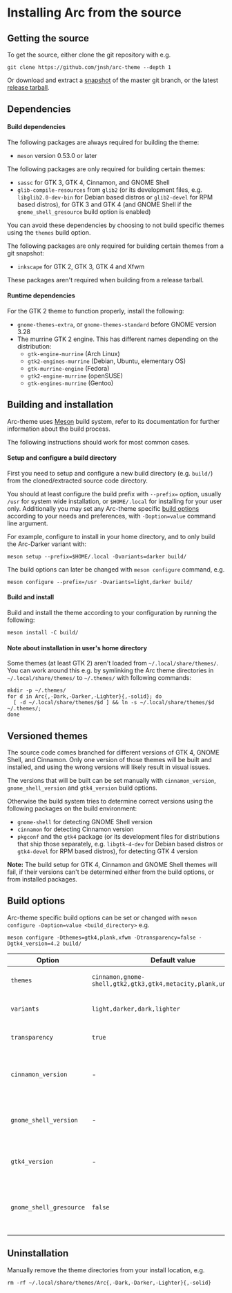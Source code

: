 # Installing Arc from the source

## Getting the source

To get the source, either clone the git repository with e.g.

    git clone https://github.com/jnsh/arc-theme --depth 1

Or download and extract a [snapshot](https://github.com/jnsh/arc-theme/archive/master.zip) of the master git branch, or the latest [release tarball](https://github.com/jnsh/arc-theme/releases/latest).

## Dependencies

#### Build dependencies

The following packages are always required for building the theme:
* `meson` version 0.53.0 or later

The following packages are only required for building certain themes:
* `sassc` for GTK 3, GTK 4, Cinnamon, and GNOME Shell
* `glib-compile-resources` from `glib2` (or its development files, e.g. `libglib2.0-dev-bin` for Debian based distros or `glib2-devel` for RPM based distros), for GTK 3 and GTK 4 (and GNOME Shell if the `gnome_shell_gresource` build option is enabled)

You can avoid these dependencies by choosing to not build specific themes using the `themes` build option.

The following packages are only required for building certain themes from a git snapshot:
* `inkscape` for GTK 2, GTK 3, GTK 4 and Xfwm

These packages aren't required when building from a release tarball.

#### Runtime dependencies

For the GTK 2 theme to function properly, install the following:
* `gnome-themes-extra`, or `gnome-themes-standard` before GNOME version 3.28
* The murrine GTK 2 engine. This has different names depending on the distribution:
  * `gtk-engine-murrine` (Arch Linux)
  * `gtk2-engines-murrine` (Debian, Ubuntu, elementary OS)
  * `gtk-murrine-engine` (Fedora)
  * `gtk2-engine-murrine` (openSUSE)
  * `gtk-engines-murrine` (Gentoo)

## Building and installation

Arc-theme uses [Meson](https://mesonbuild.com/) build system, refer to its documentation for further information about the build process.

The following instructions should work for most common cases.

#### Setup and configure a build directory

First you need to setup and configure a new build directory (e.g. `build/`) from the cloned/extracted source code directory.

You should at least configure the build prefix with `--prefix=` option, usually `/usr` for system wide installation, or `$HOME/.local` for installing for your user only. Additionally you may set any Arc-theme specific [build options](#build-options) according to your needs and preferences, with `-Doption=value` command line argument.

For example, configure to install in your home directory, and to only build the Arc-Darker variant with:

    meson setup --prefix=$HOME/.local -Dvariants=darker build/

The build options can later be changed with `meson configure` command, e.g.

    meson configure --prefix=/usr -Dvariants=light,darker build/

#### Build and install

Build and install the theme according to your configuration by running the following:

    meson install -C build/

#### Note about installation in user's home directory

Some themes (at least GTK 2) aren't loaded from `~/.local/share/themes/`. You can work around this e.g. by symlinking the Arc theme directories in `~/.local/share/themes/` to `~/.themes/` with following commands:

    mkdir -p ~/.themes/
    for d in Arc{,-Dark,-Darker,-Lighter}{,-solid}; do
      [ -d ~/.local/share/themes/$d ] && ln -s ~/.local/share/themes/$d ~/.themes/;
    done

## Versioned themes

The source code comes branched for different versions of GTK 4, GNOME Shell, and Cinnamon. Only one version of those themes will be built and installed, and using the wrong versions will likely result in visual issues.

The versions that will be built can be set manually with `cinnamon_version`, `gnome_shell_version` and `gtk4_version` build options.

Otherwise the build system tries to determine correct versions using the following packages on the build environment:
* `gnome-shell` for detecting GNOME Shell version
* `cinnamon` for detecting Cinnamon version
* `pkgconf` and the `gtk4` package (or its development files for distributions that ship those separately, e.g. `libgtk-4-dev` for Debian based distros or `gtk4-devel` for RPM based distros), for detecting GTK 4 version

**Note:** The build setup for GTK 4, Cinnamon and GNOME Shell themes will fail, if their versions can't be determined either from the build options, or from installed packages.

## Build options

Arc-theme specific build options can be set or changed with `meson configure -Doption=value <build_directory>` e.g.

    meson configure -Dthemes=gtk4,plank,xfwm -Dtransparency=false -Dgtk4_version=4.2 build/

Option | Default value | Description
--- | --- | ---
`themes` | `cinnamon,gnome-shell,gtk2,gtk3,gtk4,metacity,plank,unity,xfwm` | List of themes to build
`variants` | `light,darker,dark,lighter` |  List of theme variants to build
`transparency` | `true` | Enable or disable transparency
`cinnamon_version` | - | Build Cinnamon theme for specific version
`gnome_shell_version` | - | Build GNOME Shell theme for specific version
`gtk4_version` | - | Build GTK 4 theme for specific version
`gnome_shell_gresource` | `false` | Compile GNOME Shell theme into a gresource file

## Uninstallation

Manually remove the theme directories from your install location, e.g.

    rm -rf ~/.local/share/themes/Arc{,-Dark,-Darker,-Lighter}{,-solid}
